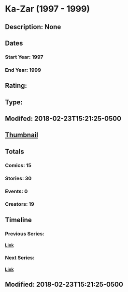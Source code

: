 # Ka-Zar (1997 - 1999)
## Description: None
## Dates
### Start Year: 1997
### End Year: 1999
## Rating: 
## Type: 
## Modifed: 2018-02-23T15:21:25-0500
## [Thumbnail](http://i.annihil.us/u/prod/marvel/i/mg/e/d0/5a9077bc0bdca.jpg)
## Totals
### Comics: 15
### Stories: 30
### Events: 0
### Creators: 19
## Timeline
### Previous Series: 
#### [Link]()
### Next Series: 
#### [Link]()
## Modified: 2018-02-23T15:21:25-0500